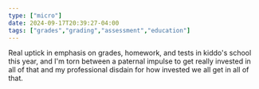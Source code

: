 ```yaml
---
type: ["micro"]
date: 2024-09-17T20:39:27-04:00
tags: ["grades","grading","assessment","education"]
---
```

Real uptick in emphasis on grades, homework, and tests in kiddo's school this year, and I'm torn between a paternal impulse to get really invested in all of that and my professional disdain for how invested we all get in all of that.
